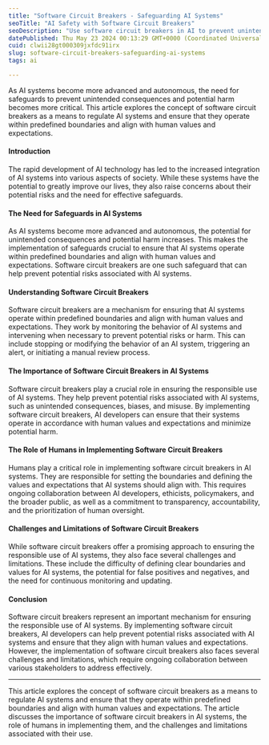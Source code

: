 ```yaml
---
title: "Software Circuit Breakers - Safeguarding AI Systems"
seoTitle: "AI Safety with Software Circuit Breakers"
seoDescription: "Use software circuit breakers in AI to prevent unintended consequences, ensure alignment with human values, and address implementation challenges"
datePublished: Thu May 23 2024 00:13:29 GMT+0000 (Coordinated Universal Time)
cuid: clwii28gt000309jxfdc91irx
slug: software-circuit-breakers-safeguarding-ai-systems
tags: ai

---
```


As AI systems become more advanced and autonomous, the need for safeguards to prevent unintended consequences and potential harm becomes more critical. This article explores the concept of software circuit breakers as a means to regulate AI systems and ensure that they operate within predefined boundaries and align with human values and expectations.

#### Introduction

The rapid development of AI technology has led to the increased integration of AI systems into various aspects of society. While these systems have the potential to greatly improve our lives, they also raise concerns about their potential risks and the need for effective safeguards.

#### The Need for Safeguards in AI Systems

As AI systems become more advanced and autonomous, the potential for unintended consequences and potential harm increases. This makes the implementation of safeguards crucial to ensure that AI systems operate within predefined boundaries and align with human values and expectations. Software circuit breakers are one such safeguard that can help prevent potential risks associated with AI systems.

#### Understanding Software Circuit Breakers

Software circuit breakers are a mechanism for ensuring that AI systems operate within predefined boundaries and align with human values and expectations. They work by monitoring the behavior of AI systems and intervening when necessary to prevent potential risks or harm. This can include stopping or modifying the behavior of an AI system, triggering an alert, or initiating a manual review process.

#### The Importance of Software Circuit Breakers in AI Systems

Software circuit breakers play a crucial role in ensuring the responsible use of AI systems. They help prevent potential risks associated with AI systems, such as unintended consequences, biases, and misuse. By implementing software circuit breakers, AI developers can ensure that their systems operate in accordance with human values and expectations and minimize potential harm.

#### The Role of Humans in Implementing Software Circuit Breakers

Humans play a critical role in implementing software circuit breakers in AI systems. They are responsible for setting the boundaries and defining the values and expectations that AI systems should align with. This requires ongoing collaboration between AI developers, ethicists, policymakers, and the broader public, as well as a commitment to transparency, accountability, and the prioritization of human oversight.

#### Challenges and Limitations of Software Circuit Breakers

While software circuit breakers offer a promising approach to ensuring the responsible use of AI systems, they also face several challenges and limitations. These include the difficulty of defining clear boundaries and values for AI systems, the potential for false positives and negatives, and the need for continuous monitoring and updating.

#### Conclusion

Software circuit breakers represent an important mechanism for ensuring the responsible use of AI systems. By implementing software circuit breakers, AI developers can help prevent potential risks associated with AI systems and ensure that they align with human values and expectations. However, the implementation of software circuit breakers also faces several challenges and limitations, which require ongoing collaboration between various stakeholders to address effectively.

---

This article explores the concept of software circuit breakers as a means to regulate AI systems and ensure that they operate within predefined boundaries and align with human values and expectations. The article discusses the importance of software circuit breakers in AI systems, the role of humans in implementing them, and the challenges and limitations associated with their use.
